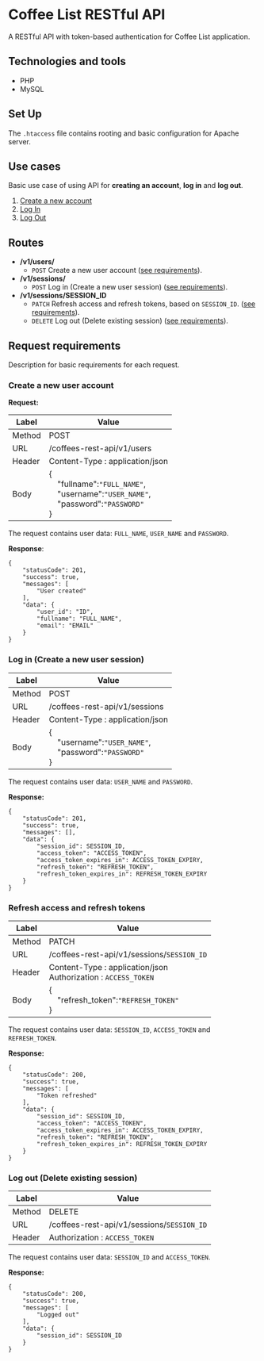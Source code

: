 # Coffee List RESTful API

A RESTful API with token-based authentication for Coffee List application.

## Technologies and tools

* PHP
* MySQL

## Set Up 

The `.htaccess` file contains rooting and basic configuration for Apache server.

## Use cases

Basic use case of using API for **creating an account**, **log in** and **log out**.

1. [Create a new account](#create_user_account)
2. [Log In](#create_user_session)
3. [Log Out](#delete_existing_session)


## Routes

* **/v1/users/**
  * `POST` Create a new user account ([see requirements](#create_user_account)).
* **/v1/sessions/** 
  * `POST` Log in (Create a new user session) ([see requirements](#create_user_session)).
* **/v1/sessions/SESSION_ID**
  * `PATCH` Refresh access and refresh tokens, based on `SESSION_ID`. ([see requirements](#refresh-tokens)).
  * `DELETE` Log out (Delete existing session) ([see requirements](#delete_existing_session)).

## Request requirements

Description for basic requirements for each request.

### <a name="create_user_account"></a>Create a new user account 

**Request:**

| Label  | Value                           |
| ------ |-------------------------------- |
| Method | POST                            |
| URL    | /coffees-rest-api/v1/users        |
| Header | Content-Type : application/json |
| Body   | {<br>&nbsp;&nbsp;&nbsp;&nbsp;"fullname":`"FULL_NAME"`, <br>&nbsp;&nbsp;&nbsp;&nbsp;"username":`"USER_NAME"`, <br>&nbsp;&nbsp;&nbsp;&nbsp;"password":`"PASSWORD"`<br>}|

The request contains user data: `FULL_NAME`, `USER_NAME` and `PASSWORD`.

**Response**:
```
{
    "statusCode": 201,
    "success": true,
    "messages": [
        "User created"
    ],
    "data": {
        "user_id": "ID",
        "fullname": "FULL_NAME",
        "email": "EMAIL"
    }
}
```

### <a name="create_user_session"></a>Log in (Create a new user session)

| Label  | Value                           |
| ------ |-------------------------------- |
| Method | POST                            |
| URL    | /coffees-rest-api/v1/sessions     |
| Header | Content-Type : application/json |
| Body   | {<br>&nbsp;&nbsp;&nbsp;&nbsp;"username":`"USER_NAME"`, <br>&nbsp;&nbsp;&nbsp;&nbsp;"password":`"PASSWORD"`<br>}|

The request contains user data: `USER_NAME` and `PASSWORD`.

**Response:**
```
{
    "statusCode": 201,
    "success": true,
    "messages": [],
    "data": {
        "session_id": SESSION_ID,
        "access_token": "ACCESS_TOKEN",
        "access_token_expires_in": ACCESS_TOKEN_EXPIRY,
        "refresh_token": "REFRESH_TOKEN",
        "refresh_token_expires_in": REFRESH_TOKEN_EXPIRY
    }
}
```


### <a name="refresh-tokens"></a>Refresh access and refresh tokens

| Label  | Value                                      |
| ------ |------------------------------------------- |
| Method | PATCH                                      |
| URL    | /coffees-rest-api/v1/sessions/`SESSION_ID`   |
| Header | Content-Type : application/json<br>Authorization : `ACCESS_TOKEN`  |
| Body   | {<br>&nbsp;&nbsp;&nbsp;&nbsp;"refresh_token":`"REFRESH_TOKEN"`<br>}|

The request contains user data: `SESSION_ID`, `ACCESS_TOKEN` and `REFRESH_TOKEN`.

**Response:**
```
{
    "statusCode": 200,
    "success": true,
    "messages": [
        "Token refreshed"
    ],
    "data": {
        "session_id": SESSION_ID,
        "access_token": "ACCESS_TOKEN",
        "access_token_expires_in": ACCESS_TOKEN_EXPIRY,
        "refresh_token": "REFRESH_TOKEN",
        "refresh_token_expires_in": REFRESH_TOKEN_EXPIRY
    }
}
```

### <a name="delete_existing_session"></a>Log out (Delete existing session)

| Label  | Value                                      |
| ------ |------------------------------------------- |
| Method | DELETE                                     |
| URL    | /coffees-rest-api/v1/sessions/`SESSION_ID`   |
| Header | Authorization : `ACCESS_TOKEN`             |

The request contains user data: `SESSION_ID` and `ACCESS_TOKEN`.

**Response:**
```
{
    "statusCode": 200,
    "success": true,
    "messages": [
        "Logged out"
    ],
    "data": {
        "session_id": SESSION_ID
    }
}
```